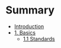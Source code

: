 # Summary

* [Introduction](README.md)
* [1. Basics](1-basics/basics.md)
   * [1.1 Standards](1-basics/1-1-standards.md)

